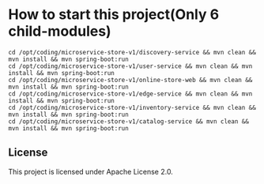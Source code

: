 # How to start this project(Only 6 child-modules)
```
cd /opt/coding/microservice-store-v1/discovery-service && mvn clean && mvn install && mvn spring-boot:run
cd /opt/coding/microservice-store-v1/user-service && mvn clean && mvn install && mvn spring-boot:run
cd /opt/coding/microservice-store-v1/online-store-web && mvn clean && mvn install && mvn spring-boot:run
cd /opt/coding/microservice-store-v1/edge-service && mvn clean && mvn install && mvn spring-boot:run
cd /opt/coding/microservice-store-v1/inventory-service && mvn clean && mvn install && mvn spring-boot:run
cd /opt/coding/microservice-store-v1/catalog-service && mvn clean && mvn install && mvn spring-boot:run
```


## License

This project is licensed under Apache License 2.0.
